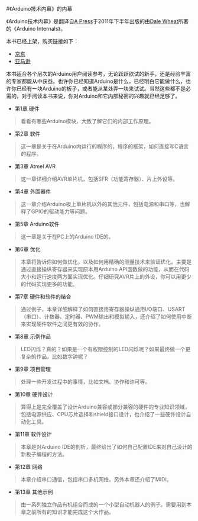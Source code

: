 #《Arduino技术内幕》的内幕

《Arduino技术内幕》是翻译自[A Press](http://www.apress.com)于2011年下半年出版的由[Dale Wheat](http://www.dalewheat.com)所著的《Arduino Internals》。

本书已经上架，购买链接如下：

* [京东](http://book.360buy.com/11198125.html)
* [亚马逊](http://www.amazon.cn/Arduino技术内幕-美-Dale-Wheat/dp/B00C0ZBWA0/)

本书适合各个层次的Arduino用户阅读参考，无论跃跃欲试的新手，还是经验丰富的专家都能从中获益。也许你已经知道Arduino是什么，已经明白它能做什么，也许你已经有一块Arduino的板子，或者能从某处弄一块来试试。当然这些都不是必需的，对于阅读本书来说，你对Arduino和它内部秘密的兴趣就已经足够了。
* 第1章 硬件
> 看看有哪些Arduino模块，大致了解它们的内部工作原理。* 第2章 软件> 这一章是关于在Arduino内运行的程序的，程序的框架，如何直接写C语言的程序。* 第3章 Atmel AVR> 这一章详细介绍AVR单片机，包括SFR（功能寄存器）、片上外设等。* 第4章 外围器件> 这一章介绍Arduino板上单片机以外的其他元件，包括电源和串口等，也解释了GPIO的驱动能力等问题。* 第5章 Arduino软件> 这一章是关于在PC上的Arduino IDE的。* 第6章 优化> 本章将告诉你如何做优化，以及如何用精确的测量技术来验证优化。主要是通过直接操纵寄存器来实现原本用Arduino API函数做的功能，从而在代码大小和运行速度两方面实现优化。仔细研究AVR片上的外设，你可以用更少的代码实现更多的功能。* 第7章 硬件和软件的结合> 通过例子，本章详细解释了如何直接用寄存器操纵通用I/O端口、USART（串口）、计数器、定时器、PWM输出和模拟输入，还介绍了如何使用中断来实现硬件软件之间更有效的协作。* 第8章 示例作品> LED闪烁？真的？如果是一个有权限控制的LED闪烁呢？如果最终做一个更复杂的作品，比如数字钟呢？* 第9章 项目管理>处理一些开发过程中的事情，比如文档、协作和许可等。* 第10章 硬件设计>算得上是完全覆盖了设计Arduino兼容或部分兼容的硬件的专业知识领域，包括电源供应、CPU芯片选择和shield接口设计，也介绍了一些硬件设计自动化工具。* 第11章 软件设计>本章是对Arduino IDE的剖析，最终给出了如何自己配置IDE来对自己设计的新板子编程的方法。* 第12章 网络> 本章介绍串口通信，包括串口多机网络。另外本章还介绍了MIDI。* 第13章 其他示例>由一系列独立作品有机组合而成的一个小型自动机器人的例子。需要用到本章之前所有的知识才能完成这个大作品。